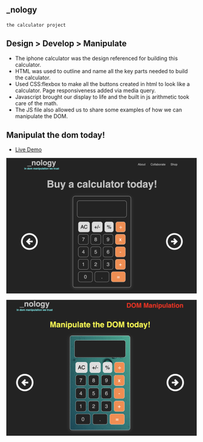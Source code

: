 ## _nology
`the calculator project`

## Design > Develop > Manipulate
- The iphone calculator was the design referenced for building this calculator.
- HTML was used to outline and name all the key parts needed to build the calculator.
- Used CSS:flexbox to make all the buttons created in html to look like a calculator. Page responsiveness added via media query.
- Javascript brought our display to life and the built in js arithmetic took care of the math.
- The JS file also allowed us to share some examples of how we can manipulate the DOM.

## Manipulat the dom today!
* [Live Demo](https://jessebubble.github.io/nology-calculator/)

![screenshot](./assets/before.png)

![screenshot](./assets/after.png)